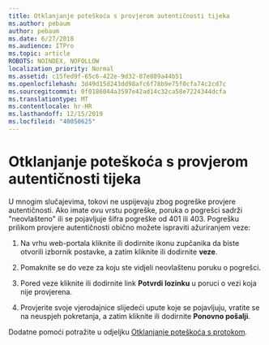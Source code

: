 ```yaml
---
title: Otklanjanje poteškoća s provjerom autentičnosti tijeka
ms.author: pebaum
author: pebaum
ms.date: 6/27/2018
ms.audience: ITPro
ms.topic: article
ROBOTS: NOINDEX, NOFOLLOW
localization_priority: Normal
ms.assetid: c15fed9f-65c6-422e-9d32-87e889a44b51
ms.openlocfilehash: 3d49d15d243dd98afc6f78b9e75f0cfa74c2cd7c
ms.sourcegitcommit: 0f0186044a3597e42ad14c32ca58e7224344dcfa
ms.translationtype: MT
ms.contentlocale: hr-HR
ms.lasthandoff: 12/15/2019
ms.locfileid: "40050625"
---
```

# <a name="troubleshoot-flow-authentication-errors"></a>Otklanjanje poteškoća s provjerom autentičnosti tijeka

U mnogim slučajevima, tokovi ne uspijevaju zbog pogreške provjere autentičnosti. Ako imate ovu vrstu pogreške, poruka o pogrešci sadrži "neovlašteno" ili se pojavljuje šifra pogreške od 401 ili 403. Pogrešku prilikom provjere autentičnosti obično možete ispraviti ažuriranjem veze:
  
1. Na vrhu web-portala kliknite ili dodirnite ikonu zupčanika da biste otvorili izbornik postavke, a zatim kliknite ili dodirnite **veze**.
    
2. Pomaknite se do veze za koju ste vidjeli neovlaštenu poruku o pogrešci.
    
3. Pored veze kliknite ili dodirnite link **Potvrdi lozinku** u poruci o vezi koja nije provjerena. 
    
4. Provjerite svoje vjerodajnice slijedeći upute koje se pojavljuju, vratite se na neuspjeh pokretanja, a zatim kliknite ili dodirnite **Ponovno pošalji**.
    
Dodatne pomoći potražite u odjeljku [Otklanjanje poteškoća s protokom](https://go.microsoft.com/fwlink/?linkid=872110).
  

